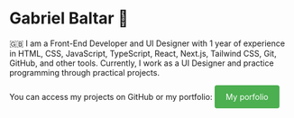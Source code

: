 # Gabriel Baltar 🤙

<p>🇬🇧 I am a Front-End Developer and UI Designer with 1 year of experience in HTML, CSS, JavaScript, TypeScript, React, Next.js, Tailwind CSS, Git, GitHub, and other tools. Currently, I work as a UI Designer and practice programming through practical projects.</p>

<p>You can access my projects on GitHub or my portfolio: <a href="https://www.gabrielbaltar.com.br/" style="background-color: #4CAF50; color: white; padding: 12px 20px; text-align: center; text-decoration: none; display: inline-block; border-radius: 4px; cursor: pointer;" target="_blank">My porfolio</a></p>






